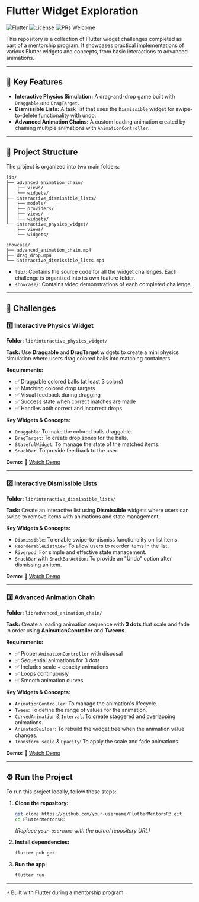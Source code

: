 # Flutter Widget Exploration

![Flutter](https://img.shields.io/badge/Flutter-3.x-blue.svg)
![License](https://img.shields.io/badge/License-MIT-green.svg)
![PRs Welcome](https://img.shields.io/badge/PRs-welcome-brightgreen.svg)

This repository is a collection of Flutter widget challenges completed as part of a mentorship program. It showcases practical implementations of various Flutter widgets and concepts, from basic interactions to advanced animations.

---

## 🚀 Key Features

*   **Interactive Physics Simulation:** A drag-and-drop game built with `Draggable` and `DragTarget`.
*   **Dismissible Lists:** A task list that uses the `Dismissible` widget for swipe-to-delete functionality with undo.
*   **Advanced Animation Chains:** A custom loading animation created by chaining multiple animations with `AnimationController`.

---

## 📂 Project Structure

The project is organized into two main folders:

```
lib/
├── advanced_animation_chain/
│   ├── views/
│   └── widgets/
├── interactive_dismissible_lists/
│   ├── models/
│   ├── providers/
│   ├── views/
│   └── widgets/
└── interactive_physics_widget/
    ├── views/
    └── widgets/

showcase/
├── advanced_animation_chain.mp4
├── drag_drop.mp4
└── interactive_dismissible_lists.mp4
```

*   `lib/`: Contains the source code for all the widget challenges. Each challenge is organized into its own feature folder.
*   `showcase/`: Contains video demonstrations of each completed challenge.

---

## 🎯 Challenges

### 1️⃣ Interactive Physics Widget

**Folder:** `lib/interactive_physics_widget/`

**Task:**
Use **Draggable** and **DragTarget** widgets to create a mini physics simulation where users drag colored balls into matching containers.

**Requirements:**
- ✅ Draggable colored balls (at least 3 colors)
- ✅ Matching colored drop targets
- ✅ Visual feedback during dragging
- ✅ Success state when correct matches are made
- ✅ Handles both correct and incorrect drops

**Key Widgets & Concepts:**
*   `Draggable`: To make the colored balls draggable.
*   `DragTarget`: To create drop zones for the balls.
*   `StatefulWidget`: To manage the state of the matched items.
*   `SnackBar`: To provide feedback to the user.

**Demo:**
🎥 [Watch Demo](./showcase/drag%20drop.mp4)

---

### 2️⃣ Interactive Dismissible Lists

**Folder:** `lib/interactive_dismissible_lists/`

**Task:**
Create an interactive list using **Dismissible** widgets where users can swipe to remove items with animations and state management.

**Key Widgets & Concepts:**
*   `Dismissible`: To enable swipe-to-dismiss functionality on list items.
*   `ReorderableListView`: To allow users to reorder items in the list.
*   `Riverpod`: For simple and effective state management.
*   `SnackBar` with `SnackBarAction`: To provide an "Undo" option after dismissing an item.

**Demo:**
🎥 [Watch Demo](./showcase/interactive_dismissible_lists.mp4)

---

### 3️⃣ Advanced Animation Chain

**Folder:** `lib/advanced_animation_chain/`

**Task:**
Create a loading animation sequence with **3 dots** that scale and fade in order using **AnimationController** and **Tweens**.

**Requirements:**
- ✅ Proper `AnimationController` with disposal
- ✅ Sequential animations for 3 dots
- ✅ Includes scale + opacity animations
- ✅ Loops continuously
- ✅ Smooth animation curves

**Key Widgets & Concepts:**
*   `AnimationController`: To manage the animation's lifecycle.
*   `Tween`: To define the range of values for the animation.
*   `CurvedAnimation` & `Interval`: To create staggered and overlapping animations.
*   `AnimatedBuilder`: To rebuild the widget tree when the animation value changes.
*   `Transform.scale` & `Opacity`: To apply the scale and fade animations.

**Demo:**
🎥 [Watch Demo](./showcase/advanced_animation_chain.mp4)

---

## ⚙️ Run the Project

To run this project locally, follow these steps:

1.  **Clone the repository:**
    ```bash
    git clone https://github.com/your-username/FlutterMentorsR3.git
    cd FlutterMentorsR3
    ```
    *(Replace `your-username` with the actual repository URL)*

2.  **Install dependencies:**
    ```bash
    flutter pub get
    ```

3.  **Run the app:**
    ```bash
    flutter run
    ```

---

⚡ Built with Flutter during a mentorship program.